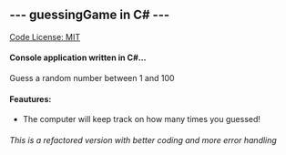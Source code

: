 ## --- guessingGame in C# ---

[Code License: MIT](https://choosealicense.com/licenses/mit/)

#### Console application written in C#...
Guess a random number between 1 and 100

#### Feautures:
- The computer will keep track on how many times you guessed!

###### This is a refactored version with better coding and more error handling